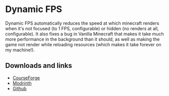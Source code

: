 # Dynamic FPS
Dynamic FPS automatically reduces the speed at which minecraft renders when it's not focused (to 1 FPS, configurable) or hidden (no renders at all, configurable). It also fixes a bug in Vanilla Minecraft that makes it take much more performance in the background than it should, as well as making the game not render while reloading resources (which makes it take forever on my machine!).

## Downloads and links
- [CourseForge](https://www.curseforge.com/minecraft/mc-mods/dynamic-fps)
- [Modrinth](https://modrinth.com/mod/dynamic-fps)
- [Github](https://github.com/juliand665/Dynamic-FPS)
